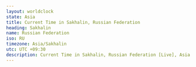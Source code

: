 ```yaml
---
layout: worldclock
state: Asia
title: Current Time in Sakhalin, Russian Federation
heading: Sakhalin
name: Russian Federation
iso: RU
timezone: Asia/Sakhalin
utc: UTC +09:30
description: Current Time in Sakhalin, Russian Federation [Live], Asia. Live update now time in Sakhalin, timezone Asia/Sakhalin, UTC +09:30, Country ISO code & Current Local Time.
---
```


